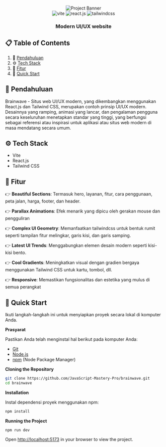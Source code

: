 <div align="center">
  <br />
    <a target="_blank">
      <img src="https://i.ibb.co/Kqdv8j1/Image-from.png" alt="Project Banner">
    </a>
  <br />

  <div>
    <img src="https://img.shields.io/badge/-Vite-black?style=for-the-badge&logoColor=white&logo=vite&color=646CFF" alt="vite" />
    <img src="https://img.shields.io/badge/-React_JS-black?style=for-the-badge&logoColor=white&logo=react&color=61DAFB" alt="react.js" />
    <img src="https://img.shields.io/badge/-Tailwind_CSS-black?style=for-the-badge&logoColor=white&logo=tailwindcss&color=06B6D4" alt="tailwindcss" />
  </div>

  <h3 align="center">Modern UI/UX website</h3>
<!-- 
   <div align="center">
     Build this project step by step with our detailed tutorial on <a href="https://www.youtube.com/@javascriptmastery/videos" target="_blank"><b>JavaScript Mastery</b></a> YouTube.
    </div> -->
</div>

## 📋 <a name="table">Table of Contents</a>

1. 🤖 [Pendahuluan](#introduction)
2. ⚙️ [Tech Stack](#tech-stack)
3. 🔋 [Fitur](#features)
4. 🤸 [Quick Start](#quick-start)

## <a name="introduction">🤖 Pendahuluan</a>

Brainwave - Situs web UI/UX modern, yang dikembangkan menggunakan React.js dan Tailwind CSS, merupakan contoh prinsip UI/UX modern. Desainnya yang ramping, animasi yang lancar, dan pengalaman pengguna secara keseluruhan menetapkan standar yang tinggi, yang berfungsi sebagai referensi atau inspirasi untuk aplikasi atau situs web modern di masa mendatang secara umum.

## <a name="tech-stack">⚙️ Tech Stack</a>

- Vite
- React.js
- Tailwind CSS

## <a name="features">🔋 Fitur</a>

👉 **Beautiful Sections**: Termasuk hero, layanan, fitur, cara penggunaan, peta jalan, harga, footer, dan header.

👉 **Parallax Animations**: Efek menarik yang dipicu oleh gerakan mouse dan pengguliran

👉 **Complex UI Geometry**: Memanfaatkan tailwindcss untuk bentuk rumit seperti tampilan fitur melingkar, garis kisi, dan garis samping.

👉 **Latest UI Trends**: Menggabungkan elemen desain modern seperti kisi-kisi bento.

👉 **Cool Gradients**: Meningkatkan visual dengan gradien bergaya menggunakan Tailwind CSS untuk kartu, tombol, dll.

👉 **Responsive**: Memastikan fungsionalitas dan estetika yang mulus di semua perangkat

## <a name="quick-start">🤸 Quick Start</a>

Ikuti langkah-langkah ini untuk menyiapkan proyek secara lokal di komputer Anda.

**Prasyarat**

Pastikan Anda telah menginstal hal berikut pada komputer Anda:

- [Git](https://git-scm.com/)
- [Node.js](https://nodejs.org/en)
- [npm](https://www.npmjs.com/) (Node Package Manager)

**Cloning the Repository**

```bash
git clone https://github.com/JavaScript-Mastery-Pro/brainwave.git
cd brainwave
```

**Installation**

Instal dependensi proyek menggunakan npm:

```bash
npm install
```

**Running the Project**

```bash
npm run dev
```

Open [http://localhost:5173](http://localhost:5173) in your browser to view the project.

